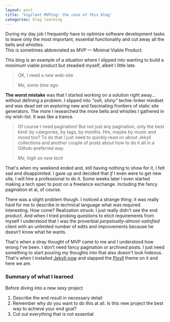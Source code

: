 ```yaml
---
layout: post
title: 'Vigilant MVPing: the case of this blog'
categories: blog learning
---
```


During my day job I frequently have to optimize software development tasks to
leave only the most important, essential functionality and cut away all the bells and whistles.  
This is sometimes abbreviated as MVP — Minimal Viable Product.  

  
This blog is an example of a situation where I slipped into wanting to build a _maximum_ viable product but steadied myself, albeit I little late.  


<blockquote>
  <p>
    OK, I need a new web-site
  </p>
  <footer><cite>Me, some time ago</cite></footer>
</blockquote>

**The worst mistake** was that I started working on a solution right away... without defining a problem. I slipped into _"ooh, shiny"_ techie-tinker mindset and was dead set on exploring new and fascinating frontiers of static site generators. The more I researched the more bells and whistles I gathered in my wish-list. It was like a trance.

<blockquote>
  <p>
    Of course I need pagination! But not just any pagination, only the best kind: by categories, by tags, by months. Hm, maybe by music and mood too?  
	To do that I just need to quickly read on about Jekyll collections and another couple of posts about how to do it all in a Github-preferred way.
  </p>
  <footer><cite>Me, high on new tech</cite></footer>
</blockquote>




That's when my weekend ended and, still having nothing to show for it, I felt sad and disappointed. I gave up and decided that _if_ I even were to get new site, I will hire a professional to do it.
Some weeks later I even started making a tech spec to post on a freelance exchange. Including the fancy pagination et al, of course.  

There was a slight problem though. I noticed a strange thing: it was really hard for me to describe in technical language what was required. Interesting. How come? 
Realization struck: I just really didn't see the end product. And when I tried probing questions to elicit requirements from myself I understood that I was the proverbial _perpetually-almost-satisfied_ client with an unlimited number of edits and improvements because he doesn’t know what he wants.


That's when a stray thought of MVP came to me and I understood how wrong I've been.
I don’t need fancy pagination or archived posts. I just need something to start pouring my thoughts into that also doesn't look hideous.
That's when I installed [Jekyll-now](https://github.com/barryclark/jekyll-now) and slapped the [Pixyll](https://github.com/johnotander/pixyll) theme on it and here we are.


### Summary of what I learned

Before diving into a new sexy project
1. Describe the end result in necessary detail 
1. Remember why _do_ you want to do this at all. Is this new project the best way to achieve your end goal?
1. Cut out everything that is not essential
